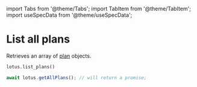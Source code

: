 import Tabs from '@theme/Tabs';
import TabItem from '@theme/TabItem';
import useSpecData from '@theme/useSpecData';

# List all plans

Retrieves an array of [plan](./plan-object#plan-object) objects.

<Tabs>
<TabItem value="py" label="Python">

```python
lotus.list_plans()
```

</TabItem>

<TabItem value="ts" label="Typescript">

```jsx
await lotus.getAllPlans(); // will return a promise;
```

</TabItem>
</Tabs>
